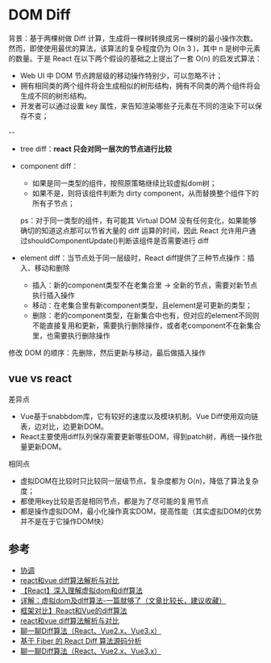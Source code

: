 # DOM Diff

背景：基于两棵树做 Diff 计算，生成将一棵树转换成另一棵树的最小操作次数。然而，即使使用最优的算法，该算法的复杂程度仍为 O(n 3 )，其中 n 是树中元素的数量。于是 React 在以下两个假设的基础之上提出了一套 O(n) 的启发式算法：

- Web UI 中 DOM 节点跨层级的移动操作特别少，可以忽略不计；
- 拥有相同类的两个组件将会生成相似的树形结构，拥有不同类的两个组件将会生成不同的树形结构。
- 开发者可以通过设置 key 属性，来告知渲染哪些子元素在不同的渲染下可以保存不变；

--

- tree diff：**react 只会对同一层次的节点进行比较**
- component diff：

    - 如果是同一类型的组件，按照原策略继续比较虚拟dom树；
    - 如果不是，则将该组件判断为 dirty component，从而替换整个组件下的所有子节点；
    
    ps：对于同一类型的组件，有可能其 Virtual DOM 没有任何变化，如果能够确切的知道这点那可以节省大量的 diff 运算的时间，因此 React 允许用户通过shouldComponentUpdate()判断该组件是否需要进行 diff

- element diff：当节点处于同一层级时，React diff提供了三种节点操作：插入、移动和删除

    - 插入：新的component类型不在老集合里 -> 全新的节点，需要对新节点执行插入操作
    - 移动：在老集合里有新component类型，且element是可更新的类型；
    - 删除：老的component类型，在新集合中也有，但对应的element不同则不能直接复用和更新，需要执行删除操作，或者老component不在新集合里，也需要执行删除操作

修改 DOM 的顺序：先删除，然后更新与移动，最后做插入操作


## vue vs react

差异点

- Vue基于snabbdom库，它有较好的速度以及模块机制。Vue Diff使用双向链表，边对比，边更新DOM。
- React主要使用diff队列保存需要更新哪些DOM，得到patch树，再统一操作批量更新DOM。

相同点

- 虚拟DOM在比较时只比较同一层级节点，复杂度都为 O(n)，降低了算法复杂度；
- 都使用key比较是否是相同节点，都是为了尽可能的复用节点
- 都是操作虚拟DOM，最小化操作真实DOM，提高性能（其实虚拟DOM的优势 并不是在于它操作DOM快）

## 参考

- [协调](https://zh-hans.reactjs.org/docs/reconciliation.html)
- [react和vue diff算法解析与对比](https://juejin.cn/post/6978370715573714952)
- [【React】深入理解虚拟dom和diff算法](https://juejin.cn/post/6844904165026562056)
- [详解：虚拟dom及dIff算法-一篇就够了（文章比较长，建议收藏）](https://juejin.cn/post/6844904078196097031)
- [框架对比】React和Vue的diff算法](https://juejin.cn/post/6878892606307172365)
- [react和vue diff算法解析与对比](https://juejin.cn/post/6978370715573714952)
- [聊一聊Diff算法（React、Vue2.x、Vue3.x）](https://zhuanlan.zhihu.com/p/149972619)
- [基于 Fiber 的 React Diff 算法源码分析](https://xie.infoq.cn/article/9771629d41f19743a08a1d481)
- [聊一聊Diff算法（React、Vue2.x、Vue3.x）](https://zhuanlan.zhihu.com/p/149972619)
